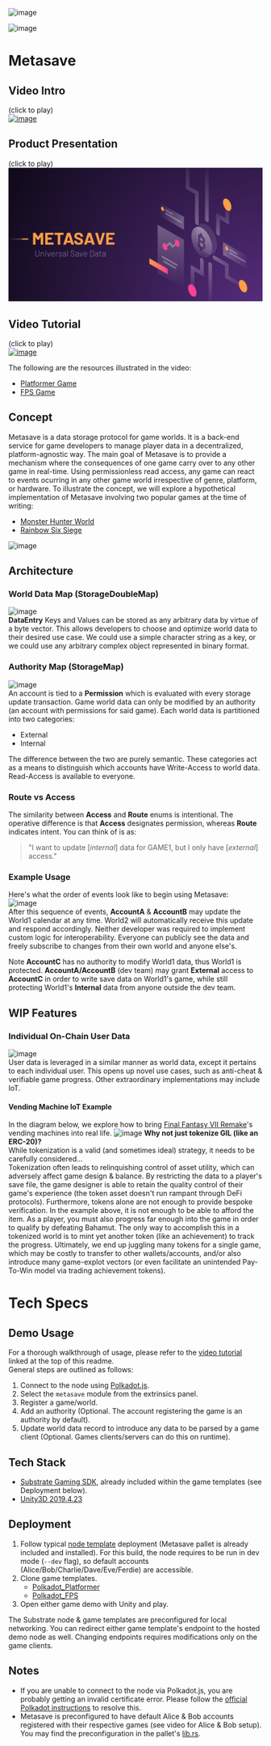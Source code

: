 ![image](https://github.com/kilogold/Metasave/assets/1028926/c76e18b2-b18c-4c32-9d69-724b0f9b2a4f)

![image](https://github.com/kilogold/Metasave/assets/1028926/91415c13-35b7-4556-ac3c-19789c94587a)

# Metasave
## Video Intro 
(click to play)  
[![image](https://user-images.githubusercontent.com/1028926/141672480-4ab24560-a71d-4fe2-bf7f-845a9053e0af.png)](https://www.youtube.com/watch?v=rfkjQQ0yccw)

## Product Presentation
(click to play)  
[![image](docs/logo.png)](https://youtu.be/42r33VnvF3Q)

## Video Tutorial
(click to play)  
[![image](https://user-images.githubusercontent.com/1028926/139475111-90bc8c40-ef4a-4c10-a520-7ff8d3468668.png)](https://www.youtube.com/watch?v=oZd8Vu2ZqiQ)

The following are the resources illustrated in the video:
* [Platformer Game](https://dev.azure.com/bonillakelvin/MetaSave/_git/Polkadot_Platformer)
* [FPS Game](https://dev.azure.com/bonillakelvin/MetaSave/_git/Polkadot_FPS)

## Concept
Metasave is a data storage protocol for game worlds. It is a back-end service for game developers to manage player data in a decentralized, platform-agnostic way. The main goal of Metasave is to provide a mechanism where the consequences of one game carry over to any other game in real-time. Using permissionless read access, any game can react to events ocurring in any other game world irrespective of genre, platform, or hardware. To illustrate the concept, we will explore a hypothetical implementation of Metasave involving two popular games at the time of writing: 
* [Monster Hunter World](http://www.monsterhunterworld.com/us/)
* [Rainbow Six Siege](https://www.ubisoft.com/en-gb/game/rainbow-six/siege)

![image](https://user-images.githubusercontent.com/1028926/138626583-67dbe1a2-6991-43bc-bfd9-f45712ea6b8e.png)

## Architecture
### World Data Map (StorageDoubleMap)
![image](https://user-images.githubusercontent.com/1028926/138798123-5ba5866e-e222-4d33-a4a8-facd31159213.png)  
**DataEntry** Keys and Values can be stored as any arbitrary data by virtue of a byte vector. This allows developers to choose and optimize world data to their desired use case. We could use a simple character string as a key, or we could use any arbitrary complex object represented in binary format.
### Authority Map (StorageMap)
![image](https://user-images.githubusercontent.com/1028926/138798404-5e994e26-8d95-4a24-a150-d7ea4717105c.png)  
An account is tied to a **Permission** which is evaluated with every storage update transaction. Game world data can only be modified by an authority (an account with permissions for said game). Each world data is partitioned into two categories:
* External
* Internal

The difference between the two are purely semantic. These categories act as a means to distinguish which accounts have Write-Access to world data. Read-Access is available to everyone.

### Route vs Access  
The similarity between **Access** and **Route** enums is intentional. The operative difference is that **Access** designates permission, whereas **Route** indicates intent. You can think of is as:

> "I want to update [*internal*] data for GAME1, but I only have [*external*] access."

### Example Usage
Here's what the order of events look like to begin using Metasave:  
![image](https://user-images.githubusercontent.com/1028926/138800337-314bd68c-d573-46a2-b71c-dfa341920ce9.png)  
After this sequence of events, **AccountA** & **AccountB** may update the World1 calendar at any time. World2 will automatically receive this update and respond accordingly. 
Neither developer was required to implement custom logic for interoperability. Everyone can publicly see the data and freely subscribe to changes from their own world and anyone else's.  

Note **AccountC** has no authority to modify World1 data, thus World1 is protected. **AccountA/AccountB** (dev team) may grant **External** access to **AccountC** in order to write save data on World1's game, while still protecting World1's **Internal** data from anyone outside the dev team. 


## WIP Features
### Individual On-Chain User Data
![image](https://user-images.githubusercontent.com/1028926/141663167-cb933bdc-4e5d-4f0d-97e0-d3c83cd99146.png)  
User data is leveraged in a similar manner as world data, except it pertains to each individual user. This opens up novel use cases, such as anti-cheat & verifiable game progress. Other extraordinary implementations may include IoT.

#### Vending Machine IoT Example
In the diagram below, we explore how to bring [Final Fantasy VII Remake](https://www.playstation.com/en-us/games/final-fantasy-vii-remake/)'s vending machines into real life. 
![image](https://user-images.githubusercontent.com/1028926/139705304-0e95736c-9843-4a55-ac29-c593a15854f2.png)
**Why not just tokenize GIL (like an ERC-20)?**  
While tokenization is a valid (and sometimes ideal) strategy, it needs to be carefully considered...  
Tokenization often leads to relinquishing control of asset utility, which can adversely affect game design & balance. By restricting the data to a player's save file, the game designer is able to retain the quality control of their game's experience (the token asset doesn't run rampant through DeFi protocols). Furthermore, tokens alone are not enough to provide bespoke verification. In the example above, it is not enough to be able to afford the item. As a player, you must also progress far enough into the game in order to qualify by defeating Bahamut. The only way to accomplish this in a tokenized world is to mint yet another token (like an achievement) to track the progress. Ultimately, we end up juggling many tokens for a single game, which may be costly to transfer to other wallets/accounts, and/or also introduce many game-explot vectors (or even facilitate an unintended Pay-To-Win model via trading achievement tokens).

# Tech Specs
## Demo Usage
 For a thorough walkthrough of usage, please refer to the [video tutorial](https://www.youtube.com/watch?v=oZd8Vu2ZqiQ) linked at the top of this readme.  
General steps are outlined as follows:
1) Connect to the node using [Polkadot.js](https://polkadot.js.org/apps/#/explorer).
1) Select the `metasave` module from the extrinsics panel.
1) Register a game/world.
1) Add an authority (Optional. The account registering the game is an authority by default).
1) Update world data record to introduce any data to be parsed by a game client (Optional. Games clients/servers can do this on runtime).

## Tech Stack
*  [Substrate Gaming SDK](https://github.com/SubstrateGaming), already included within the game templates (see Deployment below).
*  [Unity3D 2019.4.23](https://unity3d.com/unity/whats-new/2019.4.23)

## Deployment
1)  Follow typical [node template](https://github.com/substrate-developer-hub/substrate-node-template/tree/v0.9.40) deployment (Metasave pallet is already included and installed). For this build, the node requires to be run in dev mode (`--dev` flag), so default accounts (Alice/Bob/Charlie/Dave/Eve/Ferdie) are accessible.  
1) Clone game templates.
    * [Polkadot_Platformer](https://dev.azure.com/bonillakelvin/MetaSave/_git/Polkadot_Platformer?version=GBweb3-hackfest)
    * [Polkadot_FPS](https://dev.azure.com/bonillakelvin/MetaSave/_git/Polkadot_FPS?version=GBweb3-hackfest)
1)  Open either game demo with Unity and play.

The Substrate node & game templates are preconfigured for local networking. You can redirect either game template's endpoint to the hosted demo node as well. Changing endpoints requires modifications only on the game clients.

## Notes
*  If you are unable to connect to the node via Polkadot.js, you are probably getting an invalid certificate error. Please follow the [official Polkadot instructions](https://wiki.polkadot.network/docs/maintain-wss#importing-the-certificate) to resolve this.
*  Metasave is preconfigured to have default Alice & Bob accounts registered with their respective games (see video for Alice & Bob setup). You may find the preconfiguration in the pallet's [lib.rs](https://github.com/kilogold/Metasave/blob/58ea78ee58966c82800c13d34c44e67bfc705c3e/pallets/metasave/src/lib.rs#L142).

